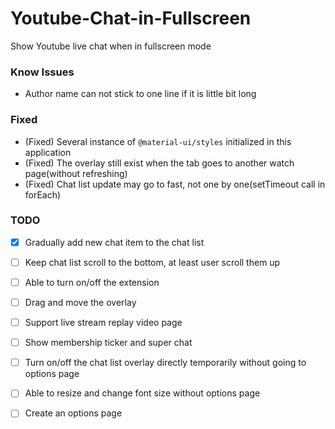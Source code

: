 # Youtube-Chat-in-Fullscreen
Show Youtube live chat when in fullscreen mode

### Know Issues

- Author name can not stick to one line if it is little bit long

### Fixed

- (Fixed) Several instance of `@material-ui/styles` initialized in this application
- (Fixed) The overlay still exist when the tab goes to another watch page(without refreshing)
- (Fixed) Chat list update may go to fast, not one by one(setTimeout call in forEach)

### TODO

- [x] Gradually add new chat item to the chat list
- [ ] Keep chat list scroll to the bottom, at least user scroll them up
- [ ] Able to turn on/off the extension
- [ ] Drag and move the overlay
- [ ] Support live stream replay video page
- [ ] Show membership ticker and super chat
- [ ] Turn on/off the chat list overlay directly temporarily without going to options page
- [ ] Able to resize and change font size without options page
- [ ] Create an options page






